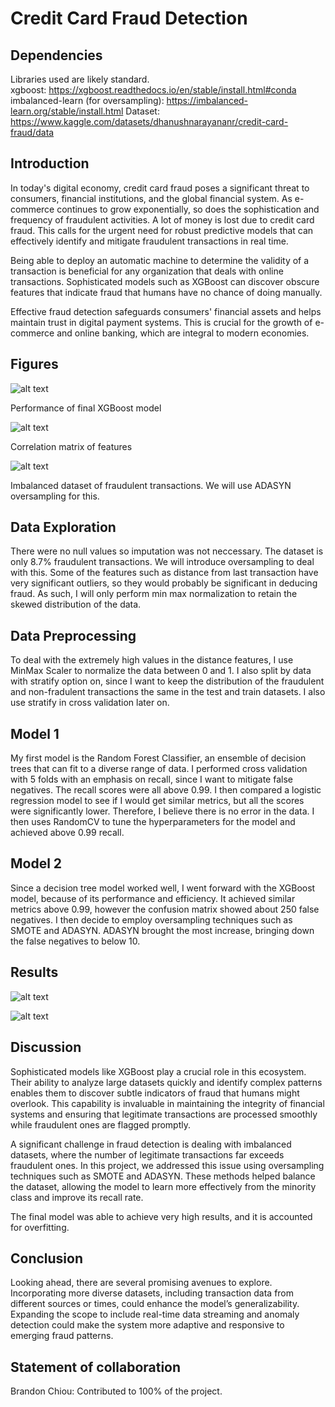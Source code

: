 # Credit Card Fraud Detection

## Dependencies

Libraries used are likely standard.\
xgboost: https://xgboost.readthedocs.io/en/stable/install.html#conda \
imbalanced-learn (for oversampling): https://imbalanced-learn.org/stable/install.html
Dataset: https://www.kaggle.com/datasets/dhanushnarayananr/credit-card-fraud/data

## Introduction

In today's digital economy, credit card fraud poses a significant threat to consumers, financial institutions, and the global financial system. As e-commerce continues to grow exponentially, so does the sophistication and frequency of fraudulent activities. A lot of money is lost due to credit card fraud. This calls for the urgent need for robust predictive models that can effectively identify and mitigate fraudulent transactions in real time.

Being able to deploy an automatic machine to determine the validity of a transaction is beneficial for any organization that deals with online transactions. Sophisticated models such as XGBoost can discover obscure features that indicate fraud that humans have no chance of doing manually.

Effective fraud detection safeguards consumers' financial assets and helps maintain trust in digital payment systems. This is crucial for the growth of e-commerce and online banking, which are integral to modern economies.

## Figures

![alt text](img1.png "Title")

Performance of final XGBoost model

![alt text](img2.png "Title")

Correlation matrix of features

![alt text](img3.png "Title")

Imbalanced dataset of fraudulent transactions. We will use ADASYN oversampling for this.

## Data Exploration

There were no null values so imputation was not neccessary. The dataset is only 8.7% fraudulent transactions. We will introduce oversampling to deal with this. Some of the features such as distance from last transaction have very significant outliers, so they would probably be significant in deducing fraud. As such, I will only perform min max normalization to retain the skewed distribution of the data.

## Data Preprocessing

To deal with the extremely high values in the distance features, I use MinMax Scaler to normalize the data between 0 and 1. I also split by data with stratify option on, since I want to keep the distribution of the fraudulent and non-fradulent transactions the same in the test and train datasets. I also use stratify in cross validation later on.

## Model 1

My first model is the Random Forest Classifier, an ensemble of decision trees that can fit to a diverse range of data. I performed cross validation with 5 folds with an emphasis on recall, since I want to mitigate false negatives. The recall scores were all above 0.99. I then compared a logistic regression model to see if I would get similar metrics, but all the scores were significantly lower. Therefore, I believe there is no error in the data. I then uses RandomCV to tune the hyperparameters for the model and achieved above 0.99 recall.

## Model 2

Since a decision tree model worked well, I went forward with the XGBoost model, because of its performance and efficiency. It achieved similar metrics above 0.99, however the confusion matrix showed about 250 false negatives. I then decide to employ oversampling techniques such as SMOTE and ADASYN. ADASYN brought the most increase, bringing down the false negatives to below 10.

## Results

![alt text](img4.png "Title")

![alt text](img5.png "Title")

## Discussion

Sophisticated models like XGBoost play a crucial role in this ecosystem. Their ability to analyze large datasets quickly and identify complex patterns enables them to discover subtle indicators of fraud that humans might overlook. This capability is invaluable in maintaining the integrity of financial systems and ensuring that legitimate transactions are processed smoothly while fraudulent ones are flagged promptly.

A significant challenge in fraud detection is dealing with imbalanced datasets, where the number of legitimate transactions far exceeds fraudulent ones. In this project, we addressed this issue using oversampling techniques such as SMOTE and ADASYN. These methods helped balance the dataset, allowing the model to learn more effectively from the minority class and improve its recall rate.

The final model was able to achieve very high results, and it is accounted for overfitting.

## Conclusion

Looking ahead, there are several promising avenues to explore. Incorporating more diverse datasets, including transaction data from different sources or times, could enhance the model’s generalizability. Expanding the scope to include real-time data streaming and anomaly detection could make the system more adaptive and responsive to emerging fraud patterns.

## Statement of collaboration

Brandon Chiou: Contributed to 100% of the project.
